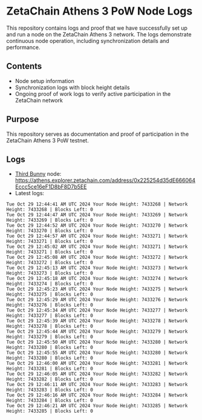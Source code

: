 # ZetaChain Athens 3 PoW Node Logs
This repository contains logs and proof that we have successfully set up and run a node on the ZetaChain Athens 3 network. The logs demonstrate continuous node operation, including synchronization details and performance.

## Contents
- Node setup information
- Synchronization logs with block height details
- Ongoing proof of work logs to verify active participation in the ZetaChain network

## Purpose
This repository serves as documentation and proof of participation in the ZetaChain Athens 3 PoW testnet.

## Logs

- [Third Bunny](https://thirdbunny.xyz/) node: https://athens.explorer.zetachain.com/address/0x225254d35dE666064Eccc5ce16eF1D8bF8D7b5EE
- Latest logs:
```
Tue Oct 29 12:44:41 AM UTC 2024 Your Node Height: 7433268 | Network Height: 7433268 | Blocks Left: 0
Tue Oct 29 12:44:47 AM UTC 2024 Your Node Height: 7433269 | Network Height: 7433269 | Blocks Left: 0
Tue Oct 29 12:44:52 AM UTC 2024 Your Node Height: 7433270 | Network Height: 7433270 | Blocks Left: 0
Tue Oct 29 12:44:57 AM UTC 2024 Your Node Height: 7433271 | Network Height: 7433271 | Blocks Left: 0
Tue Oct 29 12:45:02 AM UTC 2024 Your Node Height: 7433271 | Network Height: 7433271 | Blocks Left: 0
Tue Oct 29 12:45:08 AM UTC 2024 Your Node Height: 7433272 | Network Height: 7433272 | Blocks Left: 0
Tue Oct 29 12:45:13 AM UTC 2024 Your Node Height: 7433273 | Network Height: 7433273 | Blocks Left: 0
Tue Oct 29 12:45:18 AM UTC 2024 Your Node Height: 7433274 | Network Height: 7433274 | Blocks Left: 0
Tue Oct 29 12:45:23 AM UTC 2024 Your Node Height: 7433275 | Network Height: 7433275 | Blocks Left: 0
Tue Oct 29 12:45:29 AM UTC 2024 Your Node Height: 7433276 | Network Height: 7433276 | Blocks Left: 0
Tue Oct 29 12:45:34 AM UTC 2024 Your Node Height: 7433277 | Network Height: 7433277 | Blocks Left: 0
Tue Oct 29 12:45:39 AM UTC 2024 Your Node Height: 7433278 | Network Height: 7433278 | Blocks Left: 0
Tue Oct 29 12:45:44 AM UTC 2024 Your Node Height: 7433279 | Network Height: 7433279 | Blocks Left: 0
Tue Oct 29 12:45:50 AM UTC 2024 Your Node Height: 7433280 | Network Height: 7433280 | Blocks Left: 0
Tue Oct 29 12:45:55 AM UTC 2024 Your Node Height: 7433280 | Network Height: 7433280 | Blocks Left: 0
Tue Oct 29 12:46:00 AM UTC 2024 Your Node Height: 7433281 | Network Height: 7433281 | Blocks Left: 0
Tue Oct 29 12:46:05 AM UTC 2024 Your Node Height: 7433282 | Network Height: 7433282 | Blocks Left: 0
Tue Oct 29 12:46:11 AM UTC 2024 Your Node Height: 7433283 | Network Height: 7433283 | Blocks Left: 0
Tue Oct 29 12:46:16 AM UTC 2024 Your Node Height: 7433284 | Network Height: 7433284 | Blocks Left: 0
Tue Oct 29 12:46:21 AM UTC 2024 Your Node Height: 7433285 | Network Height: 7433285 | Blocks Left: 0
```
